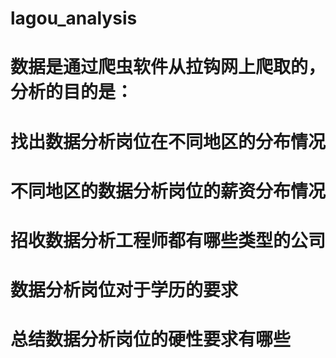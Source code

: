 # lagou_analysis
# 数据是通过爬虫软件从拉钩网上爬取的，分析的目的是：
# 找出数据分析岗位在不同地区的分布情况
# 不同地区的数据分析岗位的薪资分布情况
# 招收数据分析工程师都有哪些类型的公司
# 数据分析岗位对于学历的要求
# 总结数据分析岗位的硬性要求有哪些
